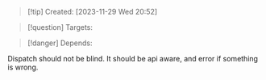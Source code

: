 
>[!tip] Created: [2023-11-29 Wed 20:52]

>[!question] Targets: 

>[!danger] Depends: 

Dispatch should not be blind.  It should be api aware, and error if something is wrong.